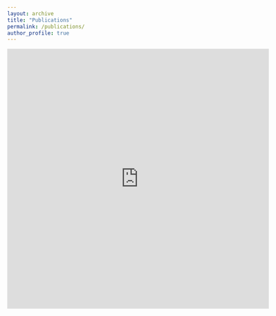 ```yaml
---
layout: archive
title: "Publications"
permalink: /publications/
author_profile: true
---
```

<!--
{% if author.googlescholar %}
  You can also find my articles on <u><a href="{{author.googlescholar}}">my Google Scholar profile</a>.</u>
{% endif %}

{% include base_path %}

{% for post in site.publications reversed %}
  {% include archive-single.html %}
{% endfor %}
-->
<iframe src="https://hsd1121.github.io/publications.html" sandbox="allow-same-origin allow-scripts" width="120%"  height="600"  scrolling="yes" seamless="seamless" frameborder="0" allowfullscreen>
</iframe>